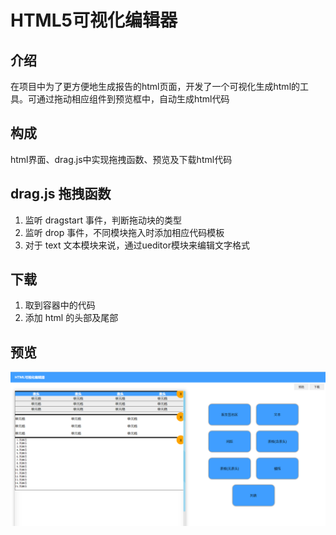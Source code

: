 # HTML5可视化编辑器

## 介绍
在项目中为了更方便地生成报告的html页面，开发了一个可视化生成html的工具。可通过拖动相应组件到预览框中，自动生成html代码

## 构成
html界面、drag.js中实现拖拽函数、预览及下载html代码

## drag.js 拖拽函数
1. 监听 dragstart 事件，判断拖动块的类型
2. 监听 drop 事件，不同模块拖入时添加相应代码模板
3. 对于 text 文本模块来说，通过ueditor模块来编辑文字格式

## 下载
1. 取到容器中的代码
2. 添加 html 的头部及尾部

## 预览
![预览图](./static/images/preview.png)